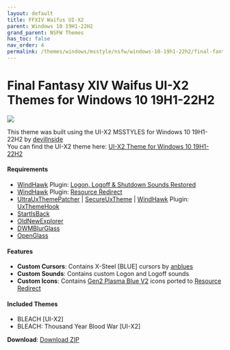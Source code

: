 ```yaml
---
layout: default
title: FFXIV Waifus UI-X2
parent: Windows 10 19H1-22H2
grand_parent: NSFW Themes
has_toc: false
nav_order: 4
permalink: /themes/windows/msstyle/nsfw/windows-10-19h1-22h2/final-fantasy-xiv-waifus-ui-x2
---
```


Final Fantasy XIV Waifus UI-X2 Themes for Windows 10 19H1-22H2
===============================

![][PREVIEW]

This theme was built using the UI-X2 MSSTYLES for Windows 10 19H1-22H2 by [devillnside][DEVILLNSIDE]   
You can find the UI-X2 theme here: [UI-X2 Theme for Windows 10 19H1-22H2][ORIGINAL]

#### Requirements

*   [WindHawk][WINDHAWK] Plugin: [Logon, Logoff & Shutdown Sounds Restored][LOGON_LOGOFF_SHUTDOWN_SOUNDS_RESTORED]
*   [WindHawk][WINDHAWK] Plugin: [Resource Redirect][RESOURCE_REDIRECT]
*   [UltraUxThemePatcher][ULTRA_UX_THEME_PATCHER] \| [SecureUxTheme][SECURE_UX_THEME] \| [WindHawk][WINDHAWK] Plugin: [UxThemeHook][UX_THEME_HOOK]
*   [StartIsBack][STARTISBACK]
*   [OldNewExplorer][OLD_NEW_EXPLORER]
*   [DWMBlurGlass][DWM_BLUR_GLASS]
*   [OpenGlass][OPEN_GLASS]

#### Features

*   **Custom Cursors**: Contains X-Steel \[BLUE\] cursors by [anblues][ANBLUES]
*   **Custom Sounds**: Contains custom Logon and Logoff sounds
*   **Custom Icons**: Contains [Gen2 Plasma Blue V2][ICONS] icons ported to [Resource Redirect][RESOURCE_REDIRECT]

#### Included Themes

*   BLEACH \[UI-X2\]
*   BLEACH: Thousand Year Blood War \[UI-X2\]

**Download**: [Download ZIP][DOWNLOAD_ZIP]

<!-- ////////////////////////////////////////////////////////////////////////////////////////////////////////////////////////////////////////////////////////////// -->

[PREVIEW]: https://the-back-room.info/assets/images/themes/nsfw/msstyle/FINAL-FANTASY-XIV-WAIFUS-UI-X2.png

[WINDHAWK]: https://windhawk.net/

[RESOURCE_REDIRECT]: https://windhawk.net/mods/icon-resource-redirect

[STARTISBACK]: https://www.startisback.com/

[OLD_NEW_EXPLORER]: https://msfn.org/board/topic/170375-oldnewexplorer-119/

[DWM_BLUR_GLASS]: https://github.com/Maplespe/DWMBlurGlass

[OPEN_GLASS]: https://virtualcustoms.net/showthread.php/88998-OpenGlass-Installer-for-Windows-11-22H2

[LOGON_LOGOFF_SHUTDOWN_SOUNDS_RESTORED]: https://windhawk.net/mods/logon-logoff-shutdown-sounds

[ULTRA_UX_THEME_PATCHER]: https://mhoefs.eu/software_uxtheme.php

[SECURE_UX_THEME]: https://github.com/namazso/SecureUxTheme

[UX_THEME_HOOK]: https://windhawk.net/mods/uxtheme-hook

[ORIGINAL]: https://virtualcustoms.net/showthread.php/88154-UI-X2-Theme-for-Windows-10-19H1-22H2

[DEVILLNSIDE]: https://virtualcustoms.net/member.php/228009-devillnside

[ANBLUES]: https://www.deviantart.com/anblues

[ICONS]: https://virtualcustoms.net/showthread.php/83689-7tsp-Gen-2-Complete-Icon-Pack-Collection-for-w10-19h1

[DOWNLOAD_ZIP]: https://github.com/The-Back-Room/Final-Fantasy-XIV-Waifus-UI-X2-Themes-for-Windows-10-19H1-22H2/archive/refs/heads/main.zip

<!-- ////////////////////////////////////////////////////////////////////////////////////////////////////////////////////////////////////////////////////////////// -->